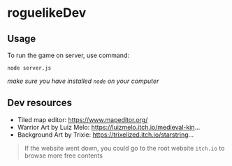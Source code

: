 # roguelikeDev

## Usage

To run the game on server, use command:
```shell
node server.js
```
*make sure you have installed `node` on your computer*

## Dev resources

- Tiled map editor: https://www.mapeditor.org/
- Warrior Art by Luiz Melo: https://luizmelo.itch.io/medieval-kin...
- Background Art by Trixie: https://trixelized.itch.io/starstring...

> If the website went down, you could go to the root website `itch.io` to browse more free contents

